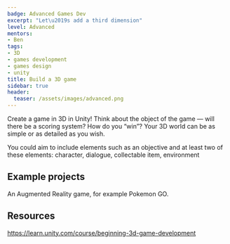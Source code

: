 ```yaml
---
badge: Advanced Games Dev
excerpt: "Let\u2019s add a third dimension"
level: Advanced
mentors:
- Ben
tags:
- 3D
- games development
- games design
- unity
title: Build a 3D game
sidebar: true
header:
  teaser: /assets/images/advanced.png
---
```

Create a game in 3D in Unity! Think about the object of the game — will there be a scoring system? How do you “win”? Your 3D world can be as simple or as detailed as you wish.

You could aim to include elements such as an objective and at least two of these elements: character, dialogue, collectable item, environment

## Example projects
An Augmented Reality game, for example Pokemon GO.
 

## Resources
<a href="https://learn.unity.com/course/beginning-3d-game-development" rel="noopener">https://learn.unity.com/course/beginning-3d-game-development</a>

